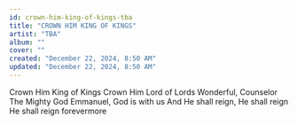 ```yaml
---
id: crown-him-king-of-kings-tba
title: "CROWN HIM KING OF KINGS"
artist: "TBA"
album: ""
cover: ""
created: "December 22, 2024, 8:50 AM"
updated: "December 22, 2024, 8:50 AM"
---
```


Crown Him King of Kings
Crown Him Lord of Lords
Wonderful, Counselor
The Mighty God
Emmanuel, God is with us
And He shall reign, He shall reign
He shall reign forevermore
